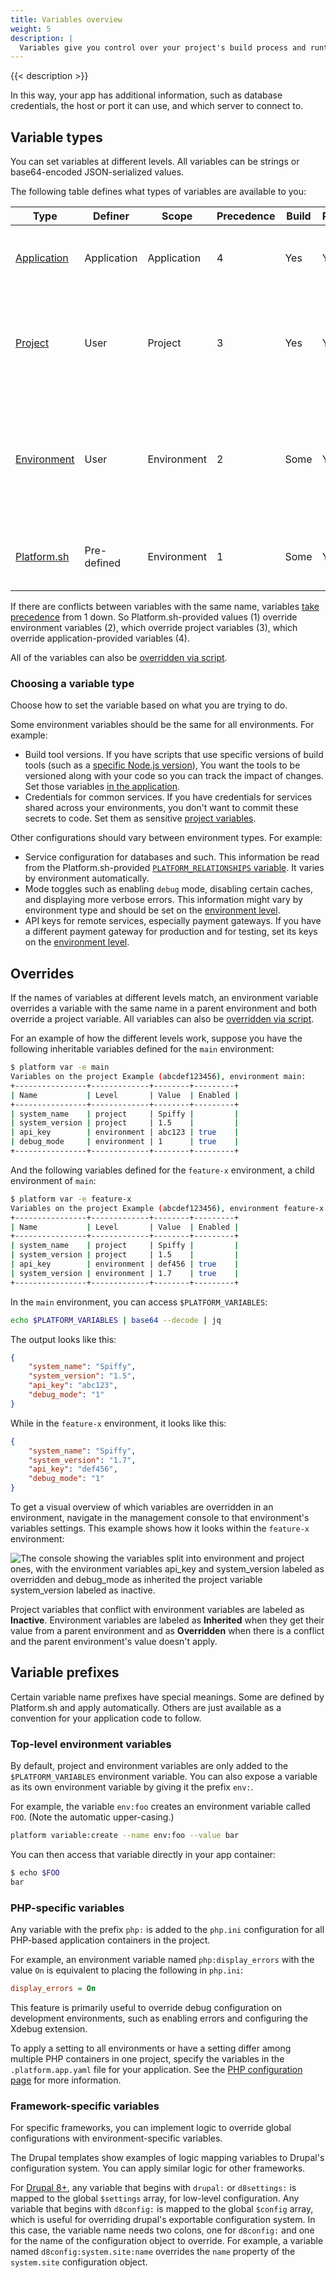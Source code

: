 ```yaml
---
title: Variables overview
weight: 5
description: |
  Variables give you control over your project's build process and runtime environment. You can set them in your code to make changes across your project or independent of the code for environment-specific settings.
---
```


{{< description >}}

In this way, your app has additional information, such as database credentials, the host or port it can use, and which server to connect to.

## Variable types

You can set variables at different levels.
All variables can be strings or base64-encoded JSON-serialized values.

The following table defines what types of variables are available to you:

| Type                                               | Definer     | Scope       | Precedence | Build | Runtime  | Uses |
| -------------------------------------------------- | ----------- | ----------- | ---------- | ----- | -------- |----- |
| [Application](./set-variables.md#set-variables-in-your-app) | Application | Application | 4          | Yes   | Yes      | Non-secret values that are the same across all environments |
| [Project](./set-variables.md#create-project-variables)               | User        | Project     | 3          | Yes   | Yes      | Secret values that are the same across all environments, such as database credentials |
| [Environment](./set-variables.md#create-environment-specific-variables)       | User        | Environment | 2          | Some  | Yes      | Values that vary by environment, such as which database to connect to or which payment API keys to use |
| [Platform.sh](./use-variables.md#use-platformsh-provided-variables)  | Pre-defined | Environment | 1          | Some  | Yes      | For information about your Platform.sh project |

If there are conflicts between variables with the same name, variables [take precedence](#overrides) from 1 down.
So Platform.sh-provided values (1) override environment variables (2), which override project variables (3),
which override application-provided variables (4).

All of the variables can also be [overridden via script](./set-variables.md#set-variables-via-script).

### Choosing a variable type

Choose how to set the variable based on what you are trying to do.

Some environment variables should be the same for all environments.
For example:

* Build tool versions.
  If you have scripts that use specific versions of build tools (such as a [specific Node.js version](../../languages/nodejs/node-version.md)),
  You want the tools to be versioned along with your code so you can track the impact of changes.
  Set those variables [in the application](./set-variables.md#set-variables-in-your-app).
* Credentials for common services.
  If you have credentials for services shared across your environments,
  you don't want to commit these secrets to code.
  Set them as sensitive [project variables](./set-variables.md#create-project-variables).

Other configurations should vary between environment types.
For example:

* Service configuration for databases and such.
  This information be read from the Platform.sh-provided [`PLATFORM_RELATIONSHIPS` variable](./use-variables.md#use-platformsh-provided-variables).
  It varies by environment automatically.
* Mode toggles such as enabling `debug` mode, disabling certain caches, and displaying more verbose errors.
  This information might vary by environment type and should be set on the [environment level](./set-variables.md#create-environment-specific-variables).
* API keys for remote services, especially payment gateways.
  If you have a different payment gateway for production and for testing,
  set its keys on the [environment level](./set-variables.md#create-environment-specific-variables).

## Overrides

If the names of variables at different levels match,
an environment variable overrides a variable with the same name in a parent environment
and both override a project variable.
All variables can also be [overridden via script](./set-variables.md#set-variables-via-script).

For an example of how the different levels work,
suppose you have the following inheritable variables defined for the `main` environment:

```sh
$ platform var -e main
Variables on the project Example (abcdef123456), environment main:
+----------------+-------------+--------+---------+
| Name           | Level       | Value  | Enabled |
+----------------+-------------+--------+---------+
| system_name    | project     | Spiffy |         |
| system_version | project     | 1.5    |         |
| api_key        | environment | abc123 | true    |
| debug_mode     | environment | 1      | true    |
+----------------+-------------+--------+---------+
```

And the following variables defined for the `feature-x` environment, a child environment of `main`:

```sh
$ platform var -e feature-x
Variables on the project Example (abcdef123456), environment feature-x:
+----------------+-------------+--------+---------+
| Name           | Level       | Value  | Enabled |
+----------------+-------------+--------+---------+
| system_name    | project     | Spiffy |         |
| system_version | project     | 1.5    |         |
| api_key        | environment | def456 | true    |
| system_version | environment | 1.7    | true    |
+----------------+-------------+--------+---------+
```

In the `main` environment, you can access `$PLATFORM_VARIABLES`:

```bash
echo $PLATFORM_VARIABLES | base64 --decode | jq
```

The output looks like this:

```json
{
    "system_name": "Spiffy",
    "system_version": "1.5",
    "api_key": "abc123",
    "debug_mode": "1"
}
```

While in the `feature-x` environment, it looks like this:

```json
{
    "system_name": "Spiffy",
    "system_version": "1.7",
    "api_key": "def456",
    "debug_mode": "1"
}
```

To get a visual overview of which variables are overridden in an environment,
navigate in the management console to that environment's variables settings.
This example shows how it looks within the `feature-x` environment:

<!-- vale Vale.Spelling = NO -->
<!-- spelling turned off because of the "api_key" -->
![The console showing the variables split into environment and project ones, with the environment variables `api_key` and `system_version` labeled as overridden and `debug_mode` as inherited the project variable `system_version` labeled as inactive.](/images/management-console/variables-overridden.png "0.5")
<!-- vale Vale.Spelling = YES -->

Project variables that conflict with environment variables are labeled as **Inactive**.
Environment variables are labeled as **Inherited** when they get their value from a parent environment
and as **Overridden** when there is a conflict and the parent environment's value doesn't apply.

## Variable prefixes

Certain variable name prefixes have special meanings.
Some are defined by Platform.sh and apply automatically.
Others are just available as a convention for your application code to follow.

### Top-level environment variables

By default, project and environment variables are only added to the `$PLATFORM_VARIABLES` environment variable.
You can also expose a variable as its own environment variable by giving it the prefix `env:`.

For example, the variable `env:foo` creates an environment variable called `FOO`.
(Note the automatic upper-casing.)

```bash
platform variable:create --name env:foo --value bar
```

You can then access that variable directly in your app container:

```bash
$ echo $FOO
bar
```

### PHP-specific variables

Any variable with the prefix `php:` is added to the `php.ini` configuration for all PHP-based application containers in the project.

For example, an environment variable named `php:display_errors` with the value `On` is equivalent to placing the following in `php.ini`:

```ini
display_errors = On
```

This feature is primarily useful to override debug configuration on development environments,
such as enabling errors and configuring the Xdebug extension.

To apply a setting to all environments or have a setting differ among multiple PHP containers in one project,
specify the variables in the `.platform.app.yaml` file for your application.
See the [PHP configuration page](../../languages/php/ini.md) for more information.

### Framework-specific variables

For specific frameworks, you can implement logic to override global configurations with environment-specific variables.

The Drupal templates show examples of logic mapping variables to Drupal's configuration system.
You can apply similar logic for other frameworks.

For [Drupal 8+](https://github.com/platformsh-templates/drupal8/blob/master/web/sites/default/settings.platformsh.php),
any variable that begins with `drupal:` or `d8settings:` is mapped to the global `$settings` array, for low-level configuration.
Any variable that begins with `d8config:` is mapped to the global `$config` array,
which is useful for overriding drupal's exportable configuration system.
In this case, the variable name needs two colons, one for `d8config:` and one for the name of the configuration object to override.
For example, a variable named `d8config:system.site:name` overrides the `name` property of the `system.site` configuration object.
